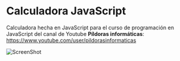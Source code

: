 # Calculadora JavaScript

Calculadora hecha en JavaScript para el curso de programación en JavaScript del canal de Youtube **Píldoras informáticas**: https://www.youtube.com/user/pildorasinformaticas

![ScreenShot](https://github.com/xavierocampos/Calculadora-JavaScript/blob/master/screenshot.png)
